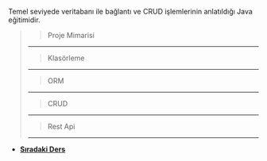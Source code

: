 Temel seviyede veritabanı ile bağlantı ve CRUD işlemlerinin anlatıldığı Java eğitimidir.

>> Proje Mimarisi
> ---
>> Klasörleme
> ---
>> ORM
> ---
>> CRUD
> ---
>> Rest Api
> ---

* [**Sıradaki Ders**](https://github.com/yildirim-murat/JavaTutorial/tree/ikinciDers)